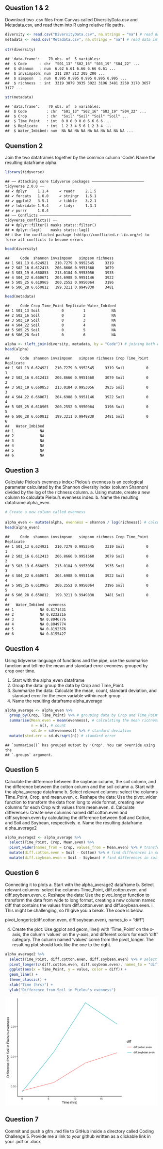 ## Question 1 & 2

Download two .csv files from Canvas called DiversityData.csv and
Metadata.csv, and read them into R using relative file paths.

``` r
diversity <- read.csv("DiversityData.csv", na.strings = "na") # read data into r
metadata <- read.csv("Metadata.csv", na.strings = "na") # read data into r

str(diversity)
```

    ## 'data.frame':    70 obs. of  5 variables:
    ##  $ Code      : chr  "S01_13" "S02_16" "S03_19" "S04_22" ...
    ##  $ shannon   : num  6.62 6.61 6.66 6.66 6.61 ...
    ##  $ invsimpson: num  211 207 213 205 200 ...
    ##  $ simpson   : num  0.995 0.995 0.995 0.995 0.995 ...
    ##  $ richness  : int  3319 3079 3935 3922 3196 3481 3250 3170 3657 3177 ...

``` r
str(metadata)
```

    ## 'data.frame':    70 obs. of  5 variables:
    ##  $ Code         : chr  "S01_13" "S02_16" "S03_19" "S04_22" ...
    ##  $ Crop         : chr  "Soil" "Soil" "Soil" "Soil" ...
    ##  $ Time_Point   : int  0 0 0 0 0 0 6 6 6 6 ...
    ##  $ Replicate    : int  1 2 3 4 5 6 1 2 3 4 ...
    ##  $ Water_Imbibed: num  NA NA NA NA NA NA NA NA NA NA ...

## Quenstion 2

Join the two dataframes together by the common column ‘Code’. Name the
resulting dataframe alpha.

``` r
library(tidyverse)
```

    ## ── Attaching core tidyverse packages ──────────────────────── tidyverse 2.0.0 ──
    ## ✔ dplyr     1.1.4     ✔ readr     2.1.5
    ## ✔ forcats   1.0.0     ✔ stringr   1.5.1
    ## ✔ ggplot2   3.5.1     ✔ tibble    3.2.1
    ## ✔ lubridate 1.9.4     ✔ tidyr     1.3.1
    ## ✔ purrr     1.0.4     
    ## ── Conflicts ────────────────────────────────────────── tidyverse_conflicts() ──
    ## ✖ dplyr::filter() masks stats::filter()
    ## ✖ dplyr::lag()    masks stats::lag()
    ## ℹ Use the conflicted package (<http://conflicted.r-lib.org/>) to force all conflicts to become errors

``` r
head(diversity)
```

    ##     Code  shannon invsimpson   simpson richness
    ## 1 S01_13 6.624921   210.7279 0.9952545     3319
    ## 2 S02_16 6.612413   206.8666 0.9951660     3079
    ## 3 S03_19 6.660853   213.0184 0.9953056     3935
    ## 4 S04_22 6.660671   204.6908 0.9951146     3922
    ## 5 S05_25 6.610965   200.2552 0.9950064     3196
    ## 6 S06_28 6.650812   199.3211 0.9949830     3481

``` r
head(metadata)
```

    ##     Code Crop Time_Point Replicate Water_Imbibed
    ## 1 S01_13 Soil          0         1            NA
    ## 2 S02_16 Soil          0         2            NA
    ## 3 S03_19 Soil          0         3            NA
    ## 4 S04_22 Soil          0         4            NA
    ## 5 S05_25 Soil          0         5            NA
    ## 6 S06_28 Soil          0         6            NA

``` r
alpha <- (left_join(diversity, metadata, by = "Code")) # joining both data 
head(alpha)
```

    ##     Code  shannon invsimpson   simpson richness Crop Time_Point Replicate
    ## 1 S01_13 6.624921   210.7279 0.9952545     3319 Soil          0         1
    ## 2 S02_16 6.612413   206.8666 0.9951660     3079 Soil          0         2
    ## 3 S03_19 6.660853   213.0184 0.9953056     3935 Soil          0         3
    ## 4 S04_22 6.660671   204.6908 0.9951146     3922 Soil          0         4
    ## 5 S05_25 6.610965   200.2552 0.9950064     3196 Soil          0         5
    ## 6 S06_28 6.650812   199.3211 0.9949830     3481 Soil          0         6
    ##   Water_Imbibed
    ## 1            NA
    ## 2            NA
    ## 3            NA
    ## 4            NA
    ## 5            NA
    ## 6            NA

## Question 3

Calculate Pielou’s evenness index: Pielou’s evenness is an ecological
parameter calculated by the Shannon diversity index (column Shannon)
divided by the log of the richness column. a. Using mutate, create a new
column to calculate Pielou’s evenness index. b. Name the resulting
dataframe alpha_even.

``` r
# Create a new column called evenness

alpha_even <- mutate(alpha, evenness = shannon / log(richness)) # calculating evenness index
head(alpha_even)
```

    ##     Code  shannon invsimpson   simpson richness Crop Time_Point Replicate
    ## 1 S01_13 6.624921   210.7279 0.9952545     3319 Soil          0         1
    ## 2 S02_16 6.612413   206.8666 0.9951660     3079 Soil          0         2
    ## 3 S03_19 6.660853   213.0184 0.9953056     3935 Soil          0         3
    ## 4 S04_22 6.660671   204.6908 0.9951146     3922 Soil          0         4
    ## 5 S05_25 6.610965   200.2552 0.9950064     3196 Soil          0         5
    ## 6 S06_28 6.650812   199.3211 0.9949830     3481 Soil          0         6
    ##   Water_Imbibed  evenness
    ## 1            NA 0.8171431
    ## 2            NA 0.8232216
    ## 3            NA 0.8046776
    ## 4            NA 0.8049774
    ## 5            NA 0.8192376
    ## 6            NA 0.8155427

## Question 4

Using tidyverse language of functions and the pipe, use the summarise
function and tell me the mean and standard error evenness grouped by
crop over time.

1.  Start with the alpha_even dataframe
2.  Group the data: group the data by Crop and Time_Point.
3.  Summarize the data: Calculate the mean, count, standard deviation,
    and standard error for the even variable within each group.
4.  Name the resulting dataframe alpha_average

``` r
alpha_average <- alpha_even %>%
  group_by(Crop, Time_Point) %>% # grouping data by Crop and Time_Point
  summarise(Mean.even = mean(evenness), # calculating the mean richness, stdeviation, and standard error
            n = n(), # count
            sd.dv = sd(evenness)) %>% # standard deviation
  mutate(stnd.err = sd.dv/sqrt(n)) # standard error
```

    ## `summarise()` has grouped output by 'Crop'. You can override using the
    ## `.groups` argument.

## Question 5

Calculate the difference between the soybean column, the soil column,
and the difference between the cotton column and the soil column a.
Start with the alpha_average dataframe b. Select relevant columns:
select the columns Time_Point, Crop, and mean.even. c. Reshape the data:
Use the pivot_wider function to transform the data from long to wide
format, creating new columns for each Crop with values from mean.even.
d. Calculate differences: Create new columns named diff.cotton.even and
diff.soybean.even by calculating the difference between Soil and Cotton,
and Soil and Soybean, respectively. e. Name the resulting dataframe
alpha_average2

``` r
alpha_average2 <- alpha_average %>%
  select(Time_Point, Crop, Mean.even) %>%
  pivot_wider(names_from = Crop, values_from = Mean.even) %>% # transform data to wide format
  mutate(diff.cotton.even = Soil - Cotton) %>% # find differences in soil and cotton
  mutate(diff.soybean.even = Soil - Soybean) # find differences in soil and soybean
```

## Question 6

Connecting it to plots a. Start with the alpha_average2 dataframe b.
Select relevant columns: select the columns Time_Point,
diff.cotton.even, and diff.soybean.even. c. Reshape the data: Use the
pivot_longer function to transform the data from wide to long format,
creating a new column named diff that contains the values from
diff.cotton.even and diff.soybean.even. i. This might be challenging, so
I’ll give you a break. The code is below.

pivot_longer(c(diff.cotton.even, diff.soybean.even), names_to = “diff”)

4.  Create the plot: Use ggplot and geom_line() with ‘Time_Point’ on the
    x-axis, the column ‘values’ on the y-axis, and different colors for
    each ‘diff’ category. The column named ‘values’ come from the
    pivot_longer. The resulting plot should look like the one to the
    right.

``` r
alpha_average2 %>%
  select(Time_Point, diff.cotton.even, diff.soybean.even) %>% # select the needed variable
  pivot_longer(c(diff.cotton.even, diff.soybean.even), names_to = "diff") %>% # transform to long format
  ggplot(aes(x = Time_Point, y = value, color = diff)) +
  geom_line() +
  theme_classic() +
  xlab("Time (hrs)") +
  ylab("Difference from Soil in Pielou's evenness")
```

![](Challenge5_files/figure-gfm/unnamed-chunk-6-1.png)<!-- -->

## Question 7

Commit and push a gfm .md file to GitHub inside a directory called
Coding Challenge 5. Provide me a link to your github written as a
clickable link in your .pdf or .docx
